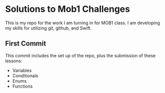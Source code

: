 # Solutions to Mob1 Challenges

This is my repo for the work I am turning in for MOB1 class. I am developing my skills for utilizing git, github, and Swift.

## First Commit

This commit includes the set up of the repo, plus the submission of these lessons:

- Variables
- Conditionals
- Enums
- Functions
